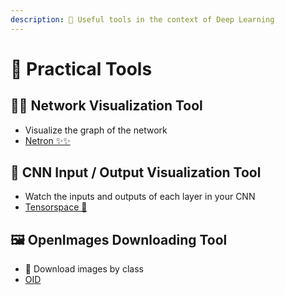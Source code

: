 ```yaml
---
description: 💼 Useful tools in the context of Deep Learning
---
```


# 💼 Practical Tools 

## 👷‍♀️ Network Visualization Tool
- Visualize the graph of the network
- [Netron ✨✨](https://github.com/lutzroeder/netron)

## 💫 CNN Input / Output Visualization Tool
- Watch the inputs and outputs of each layer in your CNN
- [Tensorspace 🎉](https://tensorspace.org/)

## 🖼️ OpenImages Downloading Tool
- 🚀 Download images by class
- [OID](https://github.com/EscVM/OIDv4_ToolKit)

